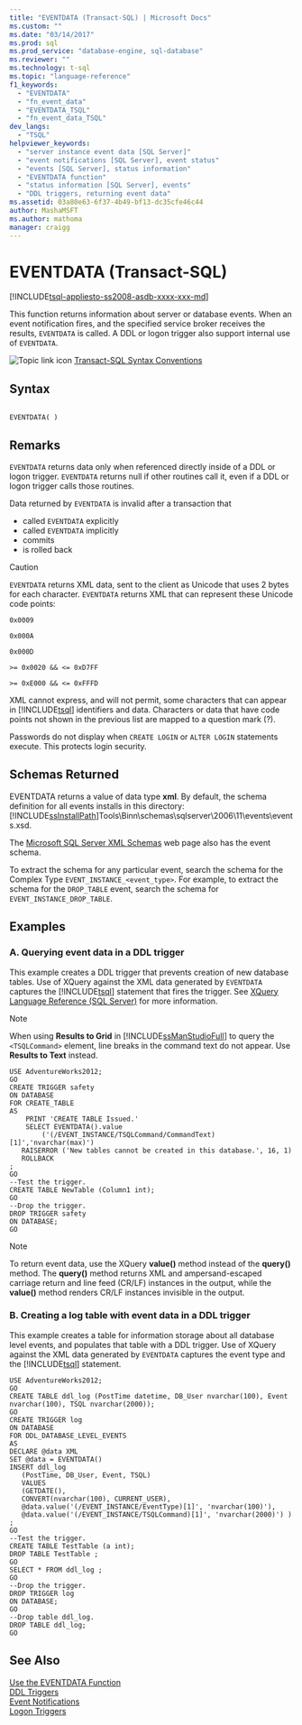 ```yaml
---
title: "EVENTDATA (Transact-SQL) | Microsoft Docs"
ms.custom: ""
ms.date: "03/14/2017"
ms.prod: sql
ms.prod_service: "database-engine, sql-database"
ms.reviewer: ""
ms.technology: t-sql
ms.topic: "language-reference"
f1_keywords: 
  - "EVENTDATA"
  - "fn_event_data"
  - "EVENTDATA_TSQL"
  - "fn_event_data_TSQL"
dev_langs: 
  - "TSQL"
helpviewer_keywords: 
  - "server instance event data [SQL Server]"
  - "event notifications [SQL Server], event status"
  - "events [SQL Server], status information"
  - "EVENTDATA function"
  - "status information [SQL Server], events"
  - "DDL triggers, returning event data"
ms.assetid: 03a80e63-6f37-4b49-bf13-dc35cfe46c44
author: MashaMSFT
ms.author: mathoma
manager: craigg
---
```

# EVENTDATA (Transact-SQL)
[!INCLUDE[tsql-appliesto-ss2008-asdb-xxxx-xxx-md](../../includes/tsql-appliesto-ss2008-asdb-xxxx-xxx-md.md)]

This function returns information about server or database events. When an event notification fires, and the specified service broker receives the results, `EVENTDATA` is called. A DDL or logon trigger also support internal use of `EVENTDATA`.  
  
 ![Topic link icon](../../database-engine/configure-windows/media/topic-link.gif "Topic link icon") [Transact-SQL Syntax Conventions](../../t-sql/language-elements/transact-sql-syntax-conventions-transact-sql.md)  
  
## Syntax  
  
```  
  
EVENTDATA( )  
```  
  
## Remarks  
`EVENTDATA` returns data only when referenced directly inside of a DDL or logon trigger. `EVENTDATA` returns null if other routines call it, even if a DDL or logon trigger calls those routines.
  
Data returned by `EVENTDATA` is invalid after a transaction that

+ called `EVENTDATA` explicitly
+ called `EVENTDATA` implicitly
+ commits
+ is rolled back  
  
> [!CAUTION]  
>  `EVENTDATA` returns XML data, sent to the client as Unicode that uses 2 bytes for each character. `EVENTDATA` returns XML that can represent these Unicode code points:  
>   
>  `0x0009`  
>   
>  `0x000A`  
>   
>  `0x000D`  
>   
>  `>= 0x0020 && <= 0xD7FF`  
>   
>  `>= 0xE000 && <= 0xFFFD`  
>   
>  XML cannot express, and will not permit, some characters that can appear in [!INCLUDE[tsql](../../includes/tsql-md.md)] identifiers and data. Characters or data that have code points not shown in the previous list are mapped to a question mark (?).  
  
Passwords do not display when `CREATE LOGIN` or `ALTER LOGIN` statements execute. This protects login security.  
  
## Schemas Returned  
EVENTDATA returns a value of data type **xml**. By default, the schema definition for all events installs in this directory: [!INCLUDE[ssInstallPath](../../includes/ssinstallpath-md.md)]Tools\Binn\schemas\sqlserver\2006\11\events\events.xsd.  
  
The [Microsoft SQL Server XML Schemas](https://go.microsoft.com/fwlink/?LinkID=31850) web page also has the event schema.  
  
To extract the schema for any particular event, search the schema for the Complex Type `EVENT_INSTANCE_<event_type>`. For example, to extract the schema for the `DROP_TABLE` event, search the schema for `EVENT_INSTANCE_DROP_TABLE`.  
  
## Examples  
  
### A. Querying event data in a DDL trigger  
This example creates a DDL trigger that prevents creation of new database tables. Use of XQuery against the XML data generated by `EVENTDATA` captures the [!INCLUDE[tsql](../../includes/tsql-md.md)] statement that fires the trigger. See [XQuery Language Reference &#40;SQL Server&#41;](../../xquery/xquery-language-reference-sql-server.md) for more information.  
  
> [!NOTE]  
>  When using **Results to Grid** in [!INCLUDE[ssManStudioFull](../../includes/ssmanstudiofull-md.md)] to query the `<TSQLCommand>` element, line breaks in the command text do not appear. Use **Results to Text** instead.  
  
```  
USE AdventureWorks2012;  
GO  
CREATE TRIGGER safety   
ON DATABASE   
FOR CREATE_TABLE   
AS   
    PRINT 'CREATE TABLE Issued.'  
    SELECT EVENTDATA().value  
        ('(/EVENT_INSTANCE/TSQLCommand/CommandText)[1]','nvarchar(max)')  
   RAISERROR ('New tables cannot be created in this database.', 16, 1)   
   ROLLBACK  
;  
GO  
--Test the trigger.  
CREATE TABLE NewTable (Column1 int);  
GO  
--Drop the trigger.  
DROP TRIGGER safety  
ON DATABASE;  
GO  
```  
  
> [!NOTE]  
>  To return event data, use the XQuery **value()** method instead of the **query()** method. The **query()** method returns XML and ampersand-escaped carriage return and line feed (CR/LF) instances in the output, while the **value()** method renders CR/LF instances invisible in the output.  
  
### B. Creating a log table with event data in a DDL trigger  
This example creates a table for information storage about all database level events, and populates that table with a DDL trigger. Use of XQuery against the XML data generated by `EVENTDATA` captures the event type and the [!INCLUDE[tsql](../../includes/tsql-md.md)] statement.  
  
```  
USE AdventureWorks2012;  
GO  
CREATE TABLE ddl_log (PostTime datetime, DB_User nvarchar(100), Event nvarchar(100), TSQL nvarchar(2000));  
GO  
CREATE TRIGGER log   
ON DATABASE   
FOR DDL_DATABASE_LEVEL_EVENTS   
AS  
DECLARE @data XML  
SET @data = EVENTDATA()  
INSERT ddl_log   
   (PostTime, DB_User, Event, TSQL)   
   VALUES   
   (GETDATE(),   
   CONVERT(nvarchar(100), CURRENT_USER),   
   @data.value('(/EVENT_INSTANCE/EventType)[1]', 'nvarchar(100)'),   
   @data.value('(/EVENT_INSTANCE/TSQLCommand)[1]', 'nvarchar(2000)') ) ;  
GO  
--Test the trigger.  
CREATE TABLE TestTable (a int);  
DROP TABLE TestTable ;  
GO  
SELECT * FROM ddl_log ;  
GO  
--Drop the trigger.  
DROP TRIGGER log  
ON DATABASE;  
GO  
--Drop table ddl_log.  
DROP TABLE ddl_log;  
GO  
```  
  
## See Also  
 [Use the EVENTDATA Function](../../relational-databases/triggers/use-the-eventdata-function.md)   
 [DDL Triggers](../../relational-databases/triggers/ddl-triggers.md)   
 [Event Notifications](../../relational-databases/service-broker/event-notifications.md)   
 [Logon Triggers](../../relational-databases/triggers/logon-triggers.md)  
  
  
